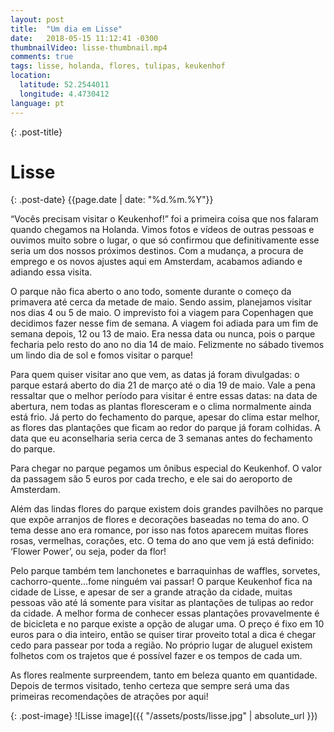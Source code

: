 ```yaml
---
layout: post
title:  "Um dia em Lisse"
date:   2018-05-15 11:12:41 -0300
thumbnailVideo: lisse-thumbnail.mp4
comments: true
tags: lisse, holanda, flores, tulipas, keukenhof
location:
  latitude: 52.2544011
  longitude: 4.4730412
language: pt
---
```


{: .post-title}
# Lisse

{: .post-date}
{{page.date | date: "%d.%m.%Y"}}

“Vocês precisam visitar o Keukenhof!” foi a primeira coisa que nos falaram quando chegamos na Holanda. Vimos fotos e vídeos de outras pessoas e ouvimos muito sobre o lugar, o que só confirmou que definitivamente esse seria um dos nossos próximos destinos.
Com a mudança, a procura de emprego e os novos ajustes aqui em Amsterdam, acabamos adiando e adiando essa visita.

O parque não fica aberto o ano todo, somente durante o começo da primavera até cerca da metade de maio. Sendo assim, planejamos visitar nos dias 4 ou 5 de maio. O imprevisto foi a viagem para Copenhagen que decidimos fazer nesse fim de semana. A viagem foi adiada para um fim de semana depois, 12 ou 13 de maio. Era nessa data ou nunca, pois o parque fecharia pelo resto do ano no dia 14 de maio. Felizmente no sábado tivemos um lindo dia de sol e fomos visitar o parque!

Para quem quiser visitar ano que vem, as datas já foram divulgadas: o parque estará aberto do dia 21 de março até o dia 19 de maio. Vale a pena ressaltar que o melhor período para visitar é entre essas datas: na data de abertura, nem todas as plantas floresceram e o clima normalmente ainda está frio. Já perto do fechamento do parque, apesar do clima estar melhor, as flores das plantações que ficam ao redor do parque já foram colhidas. A data que eu aconselharia seria cerca de 3 semanas antes do fechamento do parque.

Para chegar no parque pegamos um ônibus especial do Keukenhof. O valor da passagem são 5 euros por cada trecho, e ele sai do aeroporto de Amsterdam.

Além das lindas flores do parque existem dois grandes pavilhões no parque que expõe arranjos de flores e decorações baseadas no tema do ano. O tema desse ano era romance, por isso nas fotos aparecem muitas flores rosas, vermelhas, corações, etc. O tema do ano que vem já está definido: ‘Flower Power’, ou seja, poder da flor!

Pelo parque também tem lanchonetes e barraquinhas de waffles, sorvetes, cachorro-quente...fome ninguém vai passar!
O parque Keukenhof fica na cidade de Lisse, e apesar de ser a grande atração da cidade, muitas pessoas vão até lá somente para visitar as plantações de tulipas ao redor da cidade. A melhor forma de conhecer essas plantações provavelmente é de bicicleta e no parque existe a opção de alugar uma. O preço é fixo em 10 euros para o dia inteiro, então se quiser tirar proveito total a dica é chegar cedo para passear por toda a região. No próprio lugar de aluguel existem folhetos com os trajetos que é possível fazer e os tempos de cada um.

As flores realmente surpreendem, tanto em beleza quanto em quantidade. Depois de termos visitado, tenho certeza que sempre será uma das primeiras recomendações de atrações por aqui!

{: .post-image}
![Lisse image]({{ "/assets/posts/lisse.jpg" | absolute_url }})
